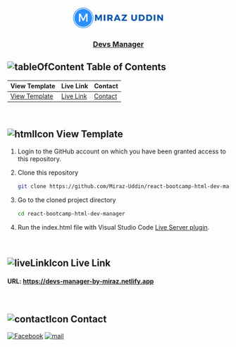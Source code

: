 <br />
 <p align="center">
    <img src="./logo.png" alt="Logo" width="207" height="47" />
    <h3 align="center "><a href="https://devs-manager-by-miraz.netlify.app" target="_blank">Devs Manager</a></h3>
</p>

<!-- TABLE OF CONTENTS -->

## ![tableOfContent][tableofcontent-shield] Table of Contents

| View Template                    | Live Link                | Contact              |
| -------------------------------- | ------------------------ | -------------------- |
| [View Template](#-view-template) | [Live Link](#-live-link) | [Contact](#-contact) |

<br>

<!-- View Template -->

## ![htmlIcon][htmlicon-shield] View Template

1. Login to the GitHub account on which you have been granted access to this repository.

2. Clone this repository
   ```sh
   git clone https://github.com/Miraz-Uddin/react-bootcamp-html-dev-manager.git
   ```
3. Go to the cloned project directory
   ```sh
   cd react-bootcamp-html-dev-manager
   ```
4. Run the index.html file with Visual Studio Code [Live Server plugin](https://marketplace.visualstudio.com/items?itemName=ritwickdey.LiveServer).

<br>

<!-- Live Link  -->

## ![liveLinkIcon][live-link-icon-shield] Live Link

#### URL: https://devs-manager-by-miraz.netlify.app

<br>

<!-- Contact  -->

## ![contactIcon][contacticon-shield] Contact

[![Facebook][facebook-shield]][facebook-url]
[![mail][mail-shield]][mail-url]

<!-- MARKDOWN LINKS & IMAGES -->

[facebook-shield]: https://img.shields.io/badge/-Facebook-black.svg?style=flat-square&logo=facebook&color=555&logoColor=white
[facebook-url]: https://www.facebook.com/profile.php?id=100083946927748
[thumbnail-shield]: https://i.ibb.co/d6hxnvd/Screenshot-50.png
[mail-shield]: https://img.shields.io/badge/%F0%9F%93%A7%20Email-mirazuddin0623%40gmail.com-blueviolet
[mail-url]: mailto:mirazuddin0623@gmail.com
[tableofcontent-shield]: https://img.icons8.com/external-flatart-icons-flat-flatarticons/28/undefined/external-direction-business-and-teamwork-flatart-icons-flat-flatarticons.png
[htmlicon-shield]: https://img.icons8.com/external-flaticons-flat-flat-icons/28/undefined/external-html-computer-programming-flaticons-flat-flat-icons.png
[contacticon-shield]: https://img.icons8.com/external-flaticons-lineal-color-flat-icons/28/undefined/external-support-communication-media-flaticons-lineal-color-flat-icons.png
[live-link-icon-shield]: https://img.icons8.com/nolan/28/domain.png
